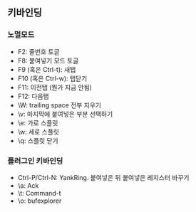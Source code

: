 
## 키바인딩

### 노멀모드

* F2: 줄번호 토글
* F8: 붙여넣기 모드 토글
* F9 (혹은 Ctrl-t): 새탭
* F10 (혹은 Ctrl-w): 탭닫기
* F11: 이전탭 (뭔가 지금 안됨)
* F12: 다음탭
* \\W: trailing space 전부 지우기
* \\v: 마지막에 붙여넣은 부분 선택하기
* \\e: 가로 스플릿
* \\w: 세로 스플릿
* \\q: 스플릿 닫기

### 플러그인 키바인딩

* Ctrl-P/Ctrl-N: YankRing. 붙여넣은 뒤 붙여넣은 레지스터 바꾸기
* \\a: Ack
* \\t: Command-t
* \\o: bufexplorer

